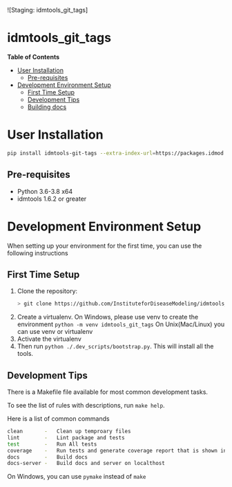 ![Staging: idmtools_git_tags]

# idmtools_git_tags

<!-- START doctoc generated TOC please keep comment here to allow auto update -->
<!-- DON'T EDIT THIS SECTION, INSTEAD RE-RUN doctoc TO UPDATE -->
**Table of Contents**

- [User Installation](#user-installation)
  - [Pre-requisites](#pre-requisites)
- [Development Environment Setup](#development-environment-setup)
  - [First Time Setup](#first-time-setup)
  - [Development Tips](#development-tips)
  - [Building docs](#building-docs)

<!-- END doctoc generated TOC please keep comment here to allow auto update -->


# User Installation

```bash
pip install idmtools-git-tags --extra-index-url=https://packages.idmod.org/api/pypi/pypi-production/simple
```

## Pre-requisites
- Python 3.6-3.8 x64
- idmtools 1.6.2 or greater

# Development Environment Setup

When setting up your environment for the first time, you can use the following instructions

## First Time Setup
1) Clone the repository:
   ```bash
   > git clone https://github.com/InstituteforDiseaseModeling/idmtools_git_tags.git
   ```
2) Create a virtualenv. On Windows, please use venv to create the environment
   `python -m venv idmtools_git_tags`
   On Unix(Mac/Linux) you can use venv or virtualenv
3) Activate the virtualenv
4) Then run `python ./.dev_scripts/bootstrap.py`. This will install all the tools. 

## Development Tips

There is a Makefile file available for most common development tasks. 

To see the list of rules with descriptions, run `make help`.

Here is a list of common commands
```bash
clean       -   Clean up temproary files
lint        -   Lint package and tests
test        -   Run All tests
coverage    -   Run tests and generate coverage report that is shown in browser
docs        -   Build docs
docs-server -   Build docs and server on localthost
```
On Windows, you can use `pymake` instead of `make`

